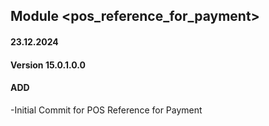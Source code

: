 ## Module <pos_reference_for_payment>

#### 23.12.2024
#### Version 15.0.1.0.0
#### ADD

-Initial Commit for POS Reference for Payment